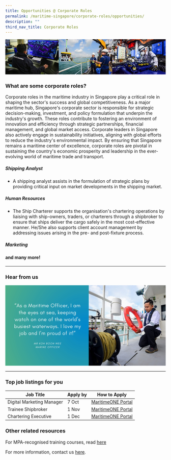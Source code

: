 ```yaml
---
title: Opportunities @ Corporate Roles
permalink: /maritime-singapore/corporate-roles/opportunities/
description: ""
third_nav_title: Corporate Roles
---
```

![](/images/mpa_offshore_careers.jfif)

### What are some corporate roles?

Corporate roles in the maritime industry in Singapore play a critical role in shaping the sector's success and global competitiveness. As a major maritime hub, Singapore's corporate sector is responsible for strategic decision-making, investment, and policy formulation that underpin the industry's growth. These roles contribute to fostering an environment of innovation and efficiency through strategic partnerships, financial management, and global market access. Corporate leaders in Singapore also actively engage in sustainability initiatives, aligning with global efforts to reduce the industry's environmental impact. By ensuring that Singapore remains a maritime center of excellence, corporate roles are pivotal in sustaining the country's economic prosperity and leadership in the ever-evolving world of maritime trade and transport.

##### Shipping Analyst
* A shipping analyst assists in the formulation of strategic plans by providing critical input on market developments in the shipping market.


##### Human Resources
* The Ship Charterer supports the organisation's chartering operations by liaising with ship-owners, traders, or charterers through a shipbroker to ensure that ships deliver the cargo safely in the most cost-effective manner. He/She also supports client account management by addressing issues arising in the pre- and post-fixture process.

##### Marketing




#### and many more!
 
 <hr>

### Hear from us
![](/images/sample%20profiling%20quote.jpeg)

 <hr>

### Top job listings for you

| Job Title | Apply by | How to Apply |
| -------- | -------- | -------- |
| Digital Marketing Manager | 7 Oct | [MaritimeONE Portal](https://www.maritimeone.sg/job-detail/SIA7842LBH4EIX2QQQI4) |
| Trainee Shipbroker | 1 Nov |[MaritimeONE Portal](https://www.maritimeone.sg/job-detail/NWTS3QBNYW279BTSEM82) |
| Chartering Executive | 1 Dec |[MaritimeONE Portal](https://www.maritimeone.sg/job-detail/SGGYEETBCR75PRDW4AC0) |


 
### Other related resources
For MPA-recognised training courses, read [here](https://www.mpa.gov.sg/singapore-registry-of-ships/seafarer-training-and-certification/training-courses)

For more information, contact us [here](/contact-us/).